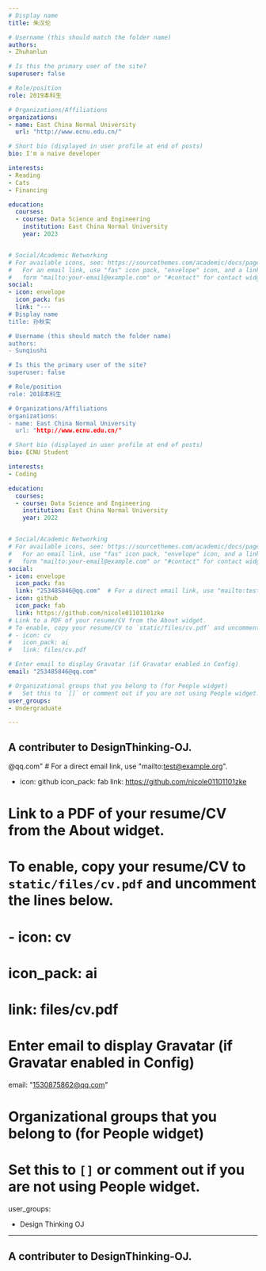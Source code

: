 ```yaml
---
# Display name
title: 朱汉伦

# Username (this should match the folder name)
authors:
- Zhuhanlun

# Is this the primary user of the site?
superuser: false

# Role/position
role: 2019本科生

# Organizations/Affiliations
organizations:
- name: East China Normal University
  url: "http://www.ecnu.edu.cn/"

# Short bio (displayed in user profile at end of posts)
bio: I'm a naive developer

interests:
- Reading
- Cats
- Financing

education:
  courses:
  - course: Data Science and Engineering
    institution: East China Normal University
    year: 2023


# Social/Academic Networking
# For available icons, see: https://sourcethemes.com/academic/docs/page-builder/#icons
#   For an email link, use "fas" icon pack, "envelope" icon, and a link in the
#   form "mailto:your-email@example.com" or "#contact" for contact widget.
social:
- icon: envelope
  icon_pack: fas
  link: "---
# Display name
title: 孙秋实

# Username (this should match the folder name)
authors:
- Sunqiushi

# Is this the primary user of the site?
superuser: false

# Role/position
role: 2018本科生

# Organizations/Affiliations
organizations:
- name: East China Normal University
  url: "http://www.ecnu.edu.cn/"

# Short bio (displayed in user profile at end of posts)
bio: ECNU Student

interests:
- Coding

education:
  courses:
  - course: Data Science and Engineering
    institution: East China Normal University
    year: 2022


# Social/Academic Networking
# For available icons, see: https://sourcethemes.com/academic/docs/page-builder/#icons
#   For an email link, use "fas" icon pack, "envelope" icon, and a link in the
#   form "mailto:your-email@example.com" or "#contact" for contact widget.
social:
- icon: envelope
  icon_pack: fas
  link: "253485846@qq.com"  # For a direct email link, use "mailto:test@example.org".
- icon: github
  icon_pack: fab
  link: https://github.com/nicole01101101zke
# Link to a PDF of your resume/CV from the About widget.
# To enable, copy your resume/CV to `static/files/cv.pdf` and uncomment the lines below.
# - icon: cv
#   icon_pack: ai
#   link: files/cv.pdf

# Enter email to display Gravatar (if Gravatar enabled in Config)
email: "253485846@qq.com"

# Organizational groups that you belong to (for People widget)
#   Set this to `[]` or comment out if you are not using People widget.
user_groups:
- Undergraduate

---
```


## A contributer to DesignThinking-OJ.
@qq.com"  # For a direct email link, use "mailto:test@example.org".
- icon: github
  icon_pack: fab
  link: https://github.com/nicole01101101zke
# Link to a PDF of your resume/CV from the About widget.
# To enable, copy your resume/CV to `static/files/cv.pdf` and uncomment the lines below.
# - icon: cv
#   icon_pack: ai
#   link: files/cv.pdf

# Enter email to display Gravatar (if Gravatar enabled in Config)
email: "1530875862@qq.com"

# Organizational groups that you belong to (for People widget)
#   Set this to `[]` or comment out if you are not using People widget.
user_groups:
- Design Thinking OJ

---

## A contributer to DesignThinking-OJ.
